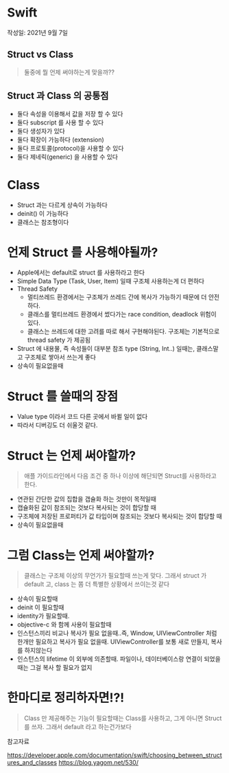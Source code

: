 # Swift 
작성일: 2021년 9월 7일

## Struct vs Class
  > 둘중에 뭘 언제 써야하는게 맞을까??

## Struct 과 Class 의 공통점
  - 둘다 속성을 이용해서 값을 저장 할 수 있다
  - 둘다 subscript 를 사용 할 수 있다
  - 둘다 생성자가 있다 
  - 둘다 확장이 가능하다 (extension)
  - 둘다 프로토콜(protocol)을 사용할 수 있다
  - 둘다 제네릭(generic) 을 사용할 수 있다
  
# Class
  - Struct 과는 다르게 상속이 가능하다
  - deinit() 이 가능하다
  - 클래스는 참조형이다
  
# 언제 Struct 를 사용해야될까?
  - Apple에서는 default로 struct 를 사용하라고 한다
  - Simple Data Type (Task, User, Item) 일때 구조체 사용하는게 더 편하다
  - Thread Safety
    - 멀티쓰레드 환경에서는 구조체가 쓰레드 간에 복사가 가능하기 때문에 더 안전하다.
    - 클래스를 멀티쓰레드 환경에서 썼다가는 race condition, deadlock 위험이 있다.
    - 클래스는 쓰레드에 대한 고려를 따로 해서 구현해야된다. 구조체는 기본적으로 thread safety 가 제공됨
  - Struct 에 내용물, 즉 속성들이 대부분 참조 type (String, Int..) 일때는, 클래스말고 구조체로 쌓아서 쓰는게 좋다
  - 상속이 필요없을때
# Struct 를 쓸때의 장점
  - Value type 이라서 코드 다른 곳에서 바뀔 일이 없다
  - 따라서 디버깅도 더 쉬울것 같다.
# Struct 는 언제 써야할까?
  > 애플 가이드라인에서 다음 조건 중 하나 이상에 해단되면 Struct를 사용하라고 한다.
  - 연관된 간단한 값의 집합을 갭슐화 하는 것만이 목적일때
  - 캡슐화된 값이 참조되는 것보다 복사되는 것이 합당할 때
  - 구조체에 저장된 프로퍼티가 값 타입이며 참조되는 것보다 복사되는 것이 합당할 때
  - 상속이 필요없을때
  
  
# 그럼 Class는 언제 써야할까?
  > 클래스는 구조체 이상의 무언가가 필요할때 쓰는게 맞다. 그래서 struct 가 default 고, class 는 쫌 더 특별한 상황에서 쓰이는것 같다
  - 상속이 필요할때
  - deinit 이 필요할때
  - identity가 필요할때.
  - objective-c 와 함께 사용이 필요할때
  - 인스턴스끼리 비교나 복사가 필요 없을때..즉, Window, UIViewController 처럼 한개만 필요하고 복사가 필요 없을때. UIViewController를 보통 새로 만들지, 복사를 하지않는다
  - 인스턴스의 lifetime 이 외부에 의존할때. 파일이나, 데이터베이스랑 연결이 되었을때는 그걸 복사 할 필요가 없지

# 한마디로 정리하자면!?!
  > Class 만 제공해주는 기능이 필요할때는 Class를 사용하고, 그게 아니면 Struct 를 쓰자. 그래서 default 라고 하는건가보다
  
  참고자료
  
  https://developer.apple.com/documentation/swift/choosing_between_structures_and_classes
  https://blog.yagom.net/530/
